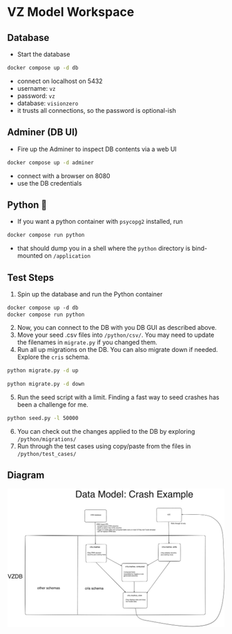 # VZ Model Workspace

## Database

- Start the database

```bash
docker compose up -d db
```

- connect on localhost on 5432
- username: `vz`
- password: `vz`
- database: `visionzero`
- it trusts all connections, so the password is optional-ish

## Adminer (DB UI)

- Fire up the Adminer to inspect DB contents via a web UI

```bash
docker compose up -d adminer
```

- connect with a browser on 8080
- use the DB credentials

## Python 🐍

- If you want a python container with `psycopg2` installed, run

```bash
docker compose run python
```

- that should dump you in a shell where the `python` directory is bind-mounted on `/application`

## Test Steps

1. Spin up the database and run the Python container
```
docker compose up -d db
docker compose run python
```
2. Now, you can connect to the DB with you DB GUI as described above.
3. Move your seed .csv files into `/python/csv/`. You may need to update the filenames in `migrate.py` if you changed them.
4. Run all up migrations on the DB. You can also migrate down if needed. Explore the `cris` schema.
```bash
python migrate.py -d up
```
```bash
python migrate.py -d down
```
5. Run the seed script with a limit. Finding a fast way to seed crashes has been a challenge for me.
```bash
python seed.py -l 50000
```
6. You can check out the changes applied to the DB by exploring `/python/migrations/`
7. Run through the test cases using copy/paste from the files in `/python/test_cases/`

## Diagram

![Crash Example Diagram](./md-prototype.png)
